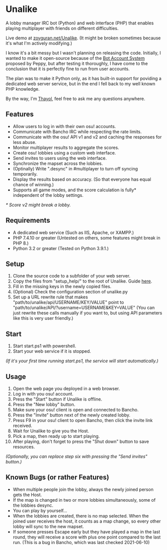 # Unalike

A lobby manager IRC bot (Python) and web interface (PHP) that enables playing multiplayer with friends on different difficulties.

Live demo at [zovguran.net/Unalike][Unalike-URL]. (It might be broken sometimes because it's what I'm actively modifying.)

I know it's a bit messy but I wasn't planning on releasing the code. Initially, I wanted to make it open-source because of the [Bot Account System][osu-bot-account-forum] proposed by Peppy, but after testing it thoroughly, I have come to the conclusion that it is perfectly fine to run from user accounts.

The plan was to make it Python only, as it has built-in support for poviding a dedicated web server service, but in the end I fell back to my well known PHP knowledge.

By the way, I'm [Thayol][thayol-osu-url], feel free to ask me any questions anywhere.


## Features

- Allow users to log in with their own osu! accounts.
- Communicate with Bancho IRC while respecting the rate limits.
- Communicate with the osu! API v1 and v2 and caching the responses for less abuse.
- Monitor multiplayer results to aggregate the scores.
- Create osu! lobbies using a custom web interface.
- Send invites to users using the web interface.
- Synchronize the mapset across the lobbies.
- (Optinally) Write ".desync" in #multiplayer to turn off syncing temporarily.
- Display the results based on accuracy. (So that everyone has equal chance of winning.)
- Supports all game modes, and the score calculation is fully\* independent of the lobby settings.

*\* Score v2 might break a lobby.*

## Requirements

- A dedicated web service (Such as IIS, Apache, or XAMPP.)
- PHP 7.4.10 or greater (Untested on others, some features might break in PHP 8.)
- Python 3.2 or greater (Tested on Python 3.9.1.)


## Setup

1. Clone the source code to a subfolder of your web server.
2. Copy the files from "setup_help/" to the root of Unalike. Guide [here][setup-help-guide].
3. Fill in the missing keys in the newly copied files.
4. (Optional) Check the configuration section of unalike.py
5. Set up a URL rewrite rule that makes "path/to/unalike/api/USERNAME/KEY/VALUE" point to "path/to/unalike/API/?username=USERNAME&KEY=VALUE" (You can just rewrite these calls manually if you want to, but using API parameters like this is very user friendly.)


## Start

1. Start start.ps1 with powershell.
2. Start your web service if it is stopped.

*(If it's your first time running start.ps1, the service will start automatically.)*


## Usage

1. Open the web page you deployed in a web browser.
2. Log in with you osu! account.
3. Press the "Start" button if Unalike is offline.
4. Press the "New lobby" button.
5. Make sure your osu! client is open and connected to Bancho.
6. Press the "Invite" button next of the newly created lobby.
7. Press F9 in your osu! client to open Bancho, then click the invite link received.
8. Wait for Unalike to give you the Host.
9. Pick a map, then ready up to start playing.
10. After playing, don't forget to press the "Shut down" button to save resources.

*(Optionally, you can replace step six with pressing the "Send invites" button.)*

## Known Bugs (or rather Features)

- When multiple people join the lobby, always the newly joined person gets the Host.
- If the map is changed in two or more lobbies simultaneously, some of the lobbies desync.
- You can play by yourself...
- When the lobbies are created, there is no map selected. When the joined user receives the host, it counts as a map change, so every other lobby will sync to the new mapset.
- If someone presses Escape early but they have played a map in the last round, they will receive a score with plus one point compared to the last run. (This is a bug in Bancho, which was last checked 2021-06-10)

[Unalike-URL]: http://zovguran.net/Unalike/
[setup-help-guide]: setup_help/
[osu-bot-account-forum]: https://osu.ppy.sh/wiki/en/Bot_account
[thayol-osu-url]: https://osu.ppy.sh/users/12416594
